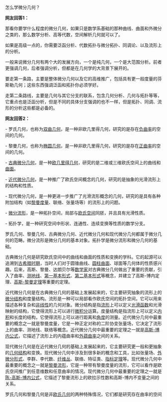 怎么学微分几何？

**网友回答1：**

那看你要学什么程度的微分几何，如果只是数学系基础的那种曲线、曲面和外微分之类的，那么数学分析、高等代数，空间解析几何就可以了。

如果是高级一点的，你需要泛函分析、代数拓扑与微分拓扑、同调论、以及流形上的分析。

一般来说微分几何有两个大的发展方向，一个是纯几何，一个是大范围分析。前者更强调几何，后者强调分析，但都是在几何学的大背景下展开的。

要走第一条路，主要是整体微分几何以及它的高维推广，包括具有更一般度量的芬斯勒几何；这些东西强调泛函和拓扑你必须学好。

走第二条路线，主要是几何与其它分支的联系，包含几何分析、几何与拓扑等等，它重点也是泛函分析，但是不同的具体分支强调的也不一样，但是拓扑、同调、流形的分析这些都是必备的。

 **网友回答2：**

\- 罗氏几何，也称为[双曲几何](https://www.zhihu.com/search?q=双曲几何&search_source=Entity&hybrid_search_source=Entity&hybrid_search_extra={"sourceType"%3A"answer"%2C"sourceId"%3A3219851383})，是一种非欧几里得几何，研究的是存在[负曲率](https://www.zhihu.com/search?q=负曲率&search_source=Entity&hybrid_search_source=Entity&hybrid_search_extra={"sourceType"%3A"answer"%2C"sourceId"%3A3219851383})的空间的几何。

\- 黎曼几何，也称为[椭圆几何](https://www.zhihu.com/search?q=椭圆几何&search_source=Entity&hybrid_search_source=Entity&hybrid_search_extra={"sourceType"%3A"answer"%2C"sourceId"%3A3219851383})，是一种非欧几里得几何，研究的是存在[正曲率](https://www.zhihu.com/search?q=正曲率&search_source=Entity&hybrid_search_source=Entity&hybrid_search_extra={"sourceType"%3A"answer"%2C"sourceId"%3A3219851383})的空间的几何。

\- [古典微分几何](https://www.zhihu.com/search?q=古典微分几何&search_source=Entity&hybrid_search_source=Entity&hybrid_search_extra={"sourceType"%3A"answer"%2C"sourceId"%3A3219851383})，是一种[欧几里得几何](https://www.zhihu.com/search?q=欧几里得几何&search_source=Entity&hybrid_search_source=Entity&hybrid_search_extra={"sourceType"%3A"answer"%2C"sourceId"%3A3219851383})，研究的是二维或三维欧氏空间上的曲线和[曲面](https://www.zhihu.com/search?q=曲面&search_source=Entity&hybrid_search_source=Entity&hybrid_search_extra={"sourceType"%3A"answer"%2C"sourceId"%3A3219851383})。

\- [近代微分几何](https://www.zhihu.com/search?q=近代微分几何&search_source=Entity&hybrid_search_source=Entity&hybrid_search_extra={"sourceType"%3A"answer"%2C"sourceId"%3A3219851383})，是一种推广了欧氏空间概念的几何，研究的是抽象的光滑流形上的结构和性质。

\- 现代微分几何，是一种更进一步推广了光滑流形概念的几何，研究的是具有各种附加结构（如[黎曼度量](https://www.zhihu.com/search?q=黎曼度量&search_source=Entity&hybrid_search_source=Entity&hybrid_search_extra={"sourceType"%3A"answer"%2C"sourceId"%3A3219851383})、联络、张量场等）的流形上的问题。

\- [微分流形](https://www.zhihu.com/search?q=微分流形&search_source=Entity&hybrid_search_source=Entity&hybrid_search_extra={"sourceType"%3A"answer"%2C"sourceId"%3A3219851383})，是一种拓扑空间，局部与[欧氏空间](https://www.zhihu.com/search?q=欧氏空间&search_source=Entity&hybrid_search_source=Entity&hybrid_search_extra={"sourceType"%3A"answer"%2C"sourceId"%3A3219851383})同胚，并且具有光滑性质。

\- 拓扑学，是一种研究空间中形状、连通性、连续变换等性质的数学分支。



罗氏几何、黎曼几何、古典微分几何、近代微分几何和现代微分几何都属于微分几何的范畴。微分流形是微分几何的基本对象。拓扑学是微分流形和微分几何的基础。



古典微分几何是研究欧氏空间中的曲线和曲面的性质和变换的学科。它的起源可以追溯到[古希腊时期](https://www.zhihu.com/search?q=古希腊时期&search_source=Entity&hybrid_search_source=Entity&hybrid_search_extra={"sourceType"%3A"answer"%2C"sourceId"%3A3219851383})，当时人们对于圆锥曲线、[圆柱曲面](https://www.zhihu.com/search?q=圆柱曲面&search_source=Entity&hybrid_search_source=Entity&hybrid_search_extra={"sourceType"%3A"answer"%2C"sourceId"%3A3219851383})、球面等几何体的性质感兴趣。后来，高斯、黎曼、达朗贝尔等[数学家](https://www.zhihu.com/search?q=数学家&search_source=Entity&hybrid_search_source=Entity&hybrid_search_extra={"sourceType"%3A"answer"%2C"sourceId"%3A3219851383})对古典微分几何做出了重要的贡献，引入了曲率、[测地线](https://www.zhihu.com/search?q=测地线&search_source=Entity&hybrid_search_source=Entity&hybrid_search_extra={"sourceType"%3A"answer"%2C"sourceId"%3A3219851383})、[第一基本形式](https://www.zhihu.com/search?q=第一基本形式&search_source=Entity&hybrid_search_source=Entity&hybrid_search_extra={"sourceType"%3A"answer"%2C"sourceId"%3A3219851383})、[第二基本形式](https://www.zhihu.com/search?q=第二基本形式&search_source=Entity&hybrid_search_source=Entity&hybrid_search_extra={"sourceType"%3A"answer"%2C"sourceId"%3A3219851383})等概念，并建立了高斯-博内定理、[高斯-黎曼定理](https://www.zhihu.com/search?q=高斯-黎曼定理&search_source=Entity&hybrid_search_source=Entity&hybrid_search_extra={"sourceType"%3A"answer"%2C"sourceId"%3A3219851383})等重要的定理。



近代微分几何是在古典微分几何的基础上发展起来的，它主要研究抽象的流形上的[微分结构](https://www.zhihu.com/search?q=微分结构&search_source=Entity&hybrid_search_source=Entity&hybrid_search_extra={"sourceType"%3A"answer"%2C"sourceId"%3A3219851383})和度量结构。流形是一种可以局部看作欧氏空间的拓扑空间，它可以用来描述各种复杂和[非线性](https://www.zhihu.com/search?q=非线性&search_source=Entity&hybrid_search_source=Entity&hybrid_search_extra={"sourceType"%3A"answer"%2C"sourceId"%3A3219851383})的几何对象。微分结构是指[流形](https://www.zhihu.com/search?q=流形&search_source=Entity&hybrid_search_source=Entity&hybrid_search_extra={"sourceType"%3A"answer"%2C"sourceId"%3A3219851383})上可以定义[光滑函数](https://www.zhihu.com/search?q=光滑函数&search_source=Entity&hybrid_search_source=Entity&hybrid_search_extra={"sourceType"%3A"answer"%2C"sourceId"%3A3219851383})和光滑映射的结构，它使得流形上可以进行[微积分](https://www.zhihu.com/search?q=微积分&search_source=Entity&hybrid_search_source=Entity&hybrid_search_extra={"sourceType"%3A"answer"%2C"sourceId"%3A3219851383})运算。度量结构是指流形上可以定义[内积](https://www.zhihu.com/search?q=内积&search_source=Entity&hybrid_search_source=Entity&hybrid_search_extra={"sourceType"%3A"answer"%2C"sourceId"%3A3219851383})和长度的结构，它使得流形上可以进行距离和[角度](https://www.zhihu.com/search?q=角度&search_source=Entity&hybrid_search_source=Entity&hybrid_search_extra={"sourceType"%3A"answer"%2C"sourceId"%3A3219851383})的测量。近代微分几何中最重要的概念之一就是黎曼度量，它是一种正定对称的二阶协变张量场，它决定了流形上的曲率、测地线、联络等概念。近代微分几何中最重要的定理之一就是[高斯-博内公式](https://www.zhihu.com/search?q=高斯-博内公式&search_source=Entity&hybrid_search_source=Entity&hybrid_search_extra={"sourceType"%3A"answer"%2C"sourceId"%3A3219851383})，它描述了流形上的内蕴曲率和[外蕴曲率](https://www.zhihu.com/search?q=外蕴曲率&search_source=Entity&hybrid_search_source=Entity&hybrid_search_extra={"sourceType"%3A"answer"%2C"sourceId"%3A3219851383})之间的关系。



现代微分几何是在近代微分几何的基础上发展起来的，它主要研究更一般和更抽象的[几何结构](https://www.zhihu.com/search?q=几何结构&search_source=Entity&hybrid_search_source=Entity&hybrid_search_extra={"sourceType"%3A"answer"%2C"sourceId"%3A3219851383})和变换。现代微分几何中涉及到很多新的概念和工具，比如张量场、[外微分形式](https://www.zhihu.com/search?q=外微分形式&search_source=Entity&hybrid_search_source=Entity&hybrid_search_extra={"sourceType"%3A"answer"%2C"sourceId"%3A3219851383})、李群、李代数、[纤维丛](https://www.zhihu.com/search?q=纤维丛&search_source=Entity&hybrid_search_source=Entity&hybrid_search_extra={"sourceType"%3A"answer"%2C"sourceId"%3A3219851383})、联络、特征类、[指标定理](https://www.zhihu.com/search?q=指标定理&search_source=Entity&hybrid_search_source=Entity&hybrid_search_extra={"sourceType"%3A"answer"%2C"sourceId"%3A3219851383})等。现代微分几何中最重要的概念之一就是[黎曼流形](https://www.zhihu.com/search?q=黎曼流形&search_source=Entity&hybrid_search_source=Entity&hybrid_search_extra={"sourceType"%3A"answer"%2C"sourceId"%3A3219851383})，它是一种带有黎曼度量的流形，它可以看作是欧氏空间推广到任意维数和任意曲率的情况。现代微分几何中最重要的定理之一就是[陈-高斯-博内公式](https://www.zhihu.com/search?q=陈-高斯-博内公式&search_source=Entity&hybrid_search_source=Entity&hybrid_search_extra={"sourceType"%3A"answer"%2C"sourceId"%3A3219851383})，它描述了黎曼流形上的欧拉示性数和高斯-博内不变量之间的关系。



罗氏几何和黎曼几何是非[欧氏几何](https://www.zhihu.com/search?q=欧氏几何&search_source=Entity&hybrid_search_source=Entity&hybrid_search_extra={"sourceType"%3A"answer"%2C"sourceId"%3A3219851383})的两种特殊情况，它们都是研究存在曲率的空间

 

































































































